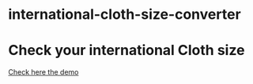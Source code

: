international-cloth-size-converter
==================================

# Check your international Cloth size

[Check here the demo](http://raymonschouwenaar.github.io/international-cloth-size-converter/ "Check your international Cloth size")